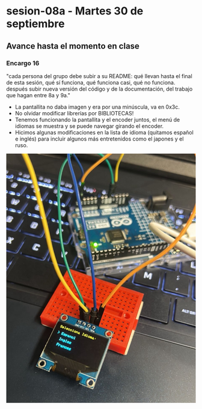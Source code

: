 # sesion-08a - Martes 30 de septiembre

## Avance hasta el momento en clase

### Encargo 16

"cada persona del grupo debe subir a su README: qué llevan hasta el final de esta sesión, qué sí funciona, qué funciona casi, qué no funciona. después subir nueva versión del código y de la documentación, del trabajo que hagan entre 8a y 9a."


- La pantallita no daba imagen y era por una minúscula, va en 0x3c.
- No olvidar modificar librerías por BIBLIOTECAS!
- Tenemos funcionando la pantallita y el encoder juntos, el menú de idiomas se muestra y se puede navegar girando el encoder.
- Hicimos algunas modificaciones en la lista de idioma (quitamos español e inglés) para incluir algunos más entretenidos como el japones y el ruso.

![menú](./imagenes/menu.png)
